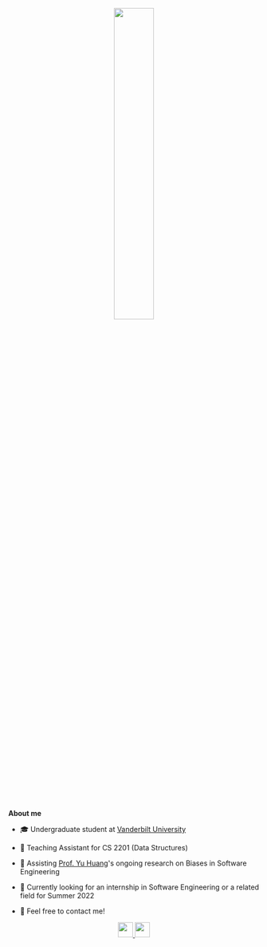 <p align="center"><img width="40%" src="https://i.postimg.cc/g0nNbmbv/IMG-0409.jpg" /></p>

</br>

**About me**

- 🎓 Undergraduate student at [Vanderbilt University](https://www.vanderbilt.edu/)

- 💼 Teaching Assistant for CS 2201 (Data Structures)

- 🔭 Assisting [Prof. Yu Huang](https://engineering.vanderbilt.edu/bio/yu-huang)'s ongoing research on Biases in Software Engineering

- 🌱 Currently looking for an internship in Software Engineering or a related field for Summer 2022

- 💬 Feel free to contact me!

<p align="center">    
  <a href="https://www.linkedin.com/in/anda-liang">
    <img height="30" src="https://img.shields.io/badge/LinkedIn-blue?style=for-the-badge&logo=linkedin" />
  </a>
  <a href="https://github.com/WilliamStar007/WilliamStar007/issues">
    <img height="30" src="https://img.shields.io/badge/Issues-grey?style=for-the-badge&logo=github" />
  </a>
</p>
